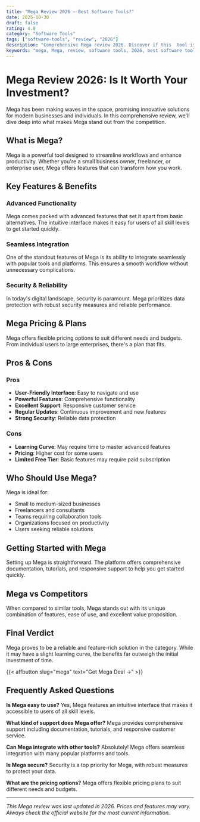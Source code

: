 ```yaml
---
title: "Mega Review 2026 – Best Software Tools?"
date: 2025-10-30
draft: false
rating: 4.8
category: "Software Tools"
tags: ["software-tools", "review", "2026"]
description: "Comprehensive Mega review 2026. Discover if this  tool is the best choice for your needs."
keywords: "mega, Mega, review, software tools, 2026, best software tools"
---
```


# Mega Review 2026: Is It Worth Your Investment?

Mega has been making waves in the  space, promising innovative solutions for modern businesses and individuals. In this comprehensive review, we'll dive deep into what makes Mega stand out from the competition.

## What is Mega?

Mega is a powerful  tool designed to streamline workflows and enhance productivity. Whether you're a small business owner, freelancer, or enterprise user, Mega offers features that can transform how you work.

## Key Features & Benefits

### Advanced Functionality
Mega comes packed with advanced features that set it apart from basic alternatives. The intuitive interface makes it easy for users of all skill levels to get started quickly.

### Seamless Integration
One of the standout features of Mega is its ability to integrate seamlessly with popular tools and platforms. This ensures a smooth workflow without unnecessary complications.

### Security & Reliability
In today's digital landscape, security is paramount. Mega prioritizes data protection with robust security measures and reliable performance.

## Mega Pricing & Plans

Mega offers flexible pricing options to suit different needs and budgets. From individual users to large enterprises, there's a plan that fits.

## Pros & Cons

### Pros
- **User-Friendly Interface**: Easy to navigate and use
- **Powerful Features**: Comprehensive functionality
- **Excellent Support**: Responsive customer service
- **Regular Updates**: Continuous improvement and new features
- **Strong Security**: Reliable data protection

### Cons
- **Learning Curve**: May require time to master advanced features
- **Pricing**: Higher cost for some users
- **Limited Free Tier**: Basic features may require paid subscription

## Who Should Use Mega?

Mega is ideal for:
- Small to medium-sized businesses
- Freelancers and consultants
- Teams requiring collaboration tools
- Organizations focused on productivity
- Users seeking reliable  solutions

## Getting Started with Mega

Setting up Mega is straightforward. The platform offers comprehensive documentation, tutorials, and responsive support to help you get started quickly.

## Mega vs Competitors

When compared to similar tools, Mega stands out with its unique combination of features, ease of use, and excellent value proposition.

## Final Verdict

Mega proves to be a reliable and feature-rich solution in the  category. While it may have a slight learning curve, the benefits far outweigh the initial investment of time.

{{< affbutton slug="mega" text="Get Mega Deal →" >}}

## Frequently Asked Questions

**Is Mega easy to use?**
Yes, Mega features an intuitive interface that makes it accessible to users of all skill levels.

**What kind of support does Mega offer?**
Mega provides comprehensive support including documentation, tutorials, and responsive customer service.

**Can Mega integrate with other tools?**
Absolutely! Mega offers seamless integration with many popular platforms and tools.

**Is Mega secure?**
Security is a top priority for Mega, with robust measures to protect your data.

**What are the pricing options?**
Mega offers flexible pricing plans to suit different needs and budgets.

---

*This Mega review was last updated in 2026. Prices and features may vary. Always check the official website for the most current information.*

